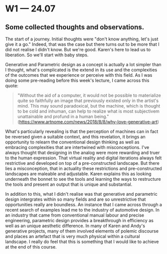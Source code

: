 # W1 — 24.07

## Some collected thoughts and observations.

The start of a journey. Initial thoughts were "don't know anything, let's just give it a go." Indeed, that was the case but there turns out to be more that I did not realise I didn't know. But we're good. Karen's here to lead us to liberation. So we'll start with baby steps.</br>

Generative and Parametric design as a concept is actually a lot simpler than I thought, what's complicated is the extend in its use and the complexities of the outcomes that we experience or perceive with this field. As I was doing some pre-reading before this week's lecture, I came across this quote:</br>
>"Without the aid of a computer, it would not be possible to materialize quite so faithfully an image that previously existed only in the artist's mind. This may sound paradoxical, but the machine, which is thought to be cold and inhuman, can help to realize what is most subjectivem unattainable and profund in a human being." (https://www.artnome.com/news/2018/8/8/why-love-generative-art)</br>

What's particularly revealing is that the perception of machines can in fact be reversed given a suitable context, and this revelation, it brings an opportunity to relearn the conventional design thinking as well as embracing complexities that are intertwined with misconceptions. I've always thought that designing in the analog were more rewarding and truer to the human expression. That virtual reality and digital iterations always felt restrictive and developed on top of a pre-constructed landscape. But there lies a misconception, that in actuality these restrictions and pre-constructed landscapes are maleable and adjustable. Karen explains this as looking underneath the bonnet to see the tools and learning the ways to restructure the tools and present an output that is unique and substantial.</br>

In addition to this, what I didn't realise was that generative and parametric design intergrates within so many fields and are so unrestrictive that opportunities really are boundless. An instance that I came across through a recent search of examples lead me to the industry of automotive design. In an industry that came from conventional manual labour and precise engineering, parametric design provides a breakthrough in efficiency as well as an unique aesthetic difference. In many of Karen and Andy's generative projects, many of them involved elements of polemic discourse and places an artefact that is very much physical within a cultural landscape. I really do feel that this is something that I would like to achieve at the end of this course.</br>



